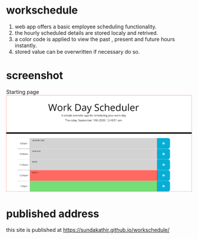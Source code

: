 # workschedule
1. web app offers a basic employee scheduling functionality.
2. the hourly scheduled details are stored localy and retrived.
3. a color code is applied to view the past , present and future hours instantly.
4. stored value can be overwritten if necessary do so.

# screenshot
Starting page ![workschedule](WorkSchedule.png)
# published address
 this site is published at https://sundakathir.github.io/workschedule/
 